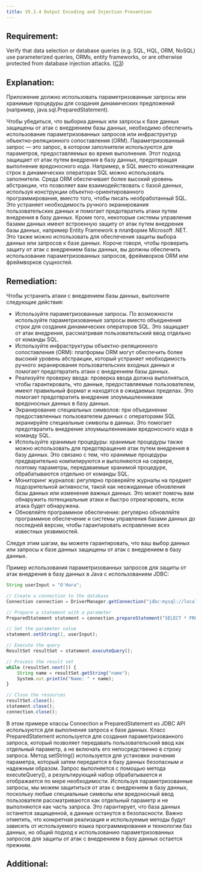 ```yaml
---
title: V5.3.4 Output Encoding and Injection Prevention
---
```




## Requirement:

Verify that data selection or database queries (e.g. SQL, HQL, ORM, NoSQL) use parameterized queries, ORMs, entity frameworks, or are otherwise protected from database injection attacks. ([C3](https://owasp.org/www-project-proactive-controls/#div-numbering))

## Explanation:

Приложение должно использовать параметризованные запросы или хранимые процедуры для создания динамических предложений (например, java.sql.PreparedStatement).

Чтобы убедиться, что выборка данных или запросы к базе данных защищены от атак с внедрением базы данных, необходимо обеспечить использование параметризованных запросов или инфраструктур объектно-реляционного сопоставления (ORM). Параметризованный запрос — это запрос, в котором заполнители используются для параметров, предоставляемых во время выполнения. Этот подход защищает от атак путем внедрения в базу данных, предотвращая выполнение вредоносного кода. Например, в SQL вместо конкатенации строк в динамических операторах SQL можно использовать заполнители. Среда ORM обеспечивает более высокий уровень абстракции, что позволяет вам взаимодействовать с базой данных, используя конструкции объектно-ориентированного программирования, вместо того, чтобы писать необработанный SQL. Это устраняет необходимость ручного экранирования пользовательских данных и помогает предотвратить атаки путем внедрения в базу данных. Кроме того, некоторые системы управления базами данных имеют встроенную защиту от атак путем внедрения базы данных, например Entity Framework в платформе Microsoft .NET. Это также можно использовать для обеспечения защиты выбора данных или запросов к базе данных. Короче говоря, чтобы проверить защиту от атак с внедрением базы данных, вы должны обеспечить использование параметризованных запросов, фреймворков ORM или фреймворков сущностей.

## Remediation:

Чтобы устранить атаки с внедрением базы данных, выполните следующие действия: 

- Используйте параметризованные запросы. По возможности используйте параметризованные запросы вместо объединения строк для создания динамических операторов SQL. Это защищает от атак внедрения, рассматривая пользовательский ввод отдельно от команды SQL. 
- Используйте инфраструктуры объектно-реляционного сопоставления (ORM): платформы ORM могут обеспечить более высокий уровень абстракции, который устраняет необходимость ручного экранирования пользовательских входных данных и помогает предотвратить атаки с внедрением базы данных. 
- Реализуйте проверку ввода: проверка ввода должна выполняться, чтобы гарантировать, что данные, предоставляемые пользователем, имеют правильный формат и находятся в ожидаемых пределах. Это помогает предотвратить внедрение злоумышленниками вредоносных данных в базу данных. 
- Экранирование специальных символов: при объединении предоставленных пользователем данных с операторами SQL экранируйте специальные символы в данных. Это помогает предотвратить внедрение злоумышленниками вредоносного кода в команду SQL. 
- Используйте хранимые процедуры: хранимые процедуры также можно использовать для предотвращения атак путем внедрения в базу данных. Это связано с тем, что хранимые процедуры предварительно компилируются и выполняются на сервере, поэтому параметры, передаваемые хранимой процедуре, обрабатываются отдельно от команды SQL. 
- Мониторинг журналов: регулярно проверяйте журналы на предмет подозрительной активности, такой как неожиданные обновления базы данных или изменения важных данных. Это может помочь вам обнаружить потенциальные атаки и быстро отреагировать, если атака будет обнаружена. 
- Обновляйте программное обеспечение: регулярно обновляйте программное обеспечение и системы управления базами данных до последней версии, чтобы гарантировать исправление всех известных уязвимостей. 


Следуя этим шагам, вы можете гарантировать, что ваш выбор данных или запросы к базе данных защищены от атак с внедрением в базу данных.


Пример использования параметризованных запросов для защиты от атак внедрения в базу данных в Java с использованием JDBC:

```js
String userInput = "O'Hara";

// Create a connection to the database
Connection connection = DriverManager.getConnection("jdbc:mysql://localhost:3306/mydatabase", "root", "password");

// Prepare a statement with a parameter
PreparedStatement statement = connection.prepareStatement("SELECT * FROM users WHERE name = ?");

// Set the parameter value
statement.setString(1, userInput);

// Execute the query
ResultSet resultSet = statement.executeQuery();

// Process the result set
while (resultSet.next()) {
    String name = resultSet.getString("name");
    System.out.println("Name: " + name);
}

// Close the resources
resultSet.close();
statement.close();
connection.close();
```


В этом примере классы Connection и PreparedStatement из JDBC API используются для выполнения запроса к базе данных. Класс PreparedStatement используется для создания параметризованного запроса, который позволяет передавать пользовательский ввод как отдельный параметр, а не включать его непосредственно в строку запроса. Метод setString() используется для установки значения параметра, который затем передается в базу данных безопасным и надежным образом. Запрос выполняется с помощью метода executeQuery(), а результирующий набор обрабатывается и отображается по мере необходимости. Используя параметризованные запросы, мы можем защититься от атак с внедрением в базу данных, поскольку любые специальные символы или вредоносный ввод пользователя рассматриваются как отдельный параметр и не выполняются как часть запроса. Это гарантирует, что база данных останется защищенной, а данные останутся в безопасности. Важно отметить, что конкретная реализация и используемые методы будут зависеть от используемого языка программирования и технологии баз данных, но общий подход к использованию параметризованных запросов для защиты от атак с внедрением в базу данных остается прежним.




## Additional:




